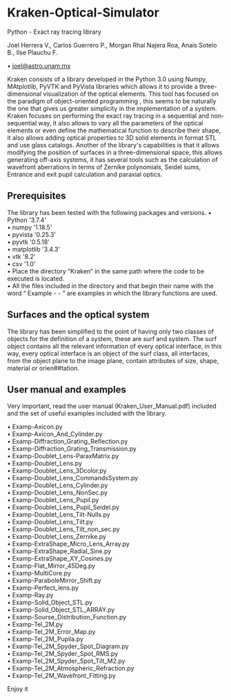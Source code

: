 # Kraken-Optical-Simulator
Python - Exact ray tracing library

Joel Herrera V., Carlos Guerrero P., Morgan Rhaí Najera Roa, Anais Sotelo B., Ilse Plauchu F.          

• joel@astro.unam.mx           


Kraken consists of a library developed in the Python 3.0 using Numpy, MAtplotlib, PyVTK and PyVista libraries which allows it to provide a three-dimensional visualization of the optical elements. This tool has focused on the paradigm of object-oriented programming , this seems to be naturally the one that gives us greater simplicity in the implementation of a system. Kraken focuses on performing the exact ray tracing in a sequential and non-sequential way, it also allows to vary all the parameters of the optical elements or even define the mathematical function to describe their shape, it also allows adding optical properties to 3D solid elements in format STL and use glass catalogs. Another of the library's capabilities is that it allows modifying the position of surfaces in a three-dimensional space, this allows generating off-axis systems, it has several tools such as the calculation of wavefront aberrations in terms of Zernike polynomials, Seidel sums, Entrance and exit pupil calculation and paraxial optics.
## Prerequisites

The library has been tested with the following packages and versions.
• Python '3.7.4'          
• numpy '1.18.5'          
• pyvista '0.25.3'          
• pyvtk '0.5.18'  
• matplotlib '3.4.3'  
• vtk '8.2'          
• csv '1.0'          
• Place the directory “Kraken” in the same path where the code to be executed is located.          
• All the files included in the directory and that begin their name with the word “ Example - - ” are examples in which the library functions are used.

## Surfaces and the optical system
The library has been simplified to the point of having only two classes of objects for the definition of a system, these are surf and system.
The surf object contains all the relevant information of every optical interface, in this way, every optical interface is an object of the surf class, all interfaces, from the object plane to the image plane, contain attributes of size, shape, material or orien##tation.

## User manual and examples
Very important, read the user manual (Kraken_User_Manual.pdf) included and the set of useful examples included with the library.

• Examp-Axicon.py          
• Examp-Axicon_And_Cylinder.py          
• Examp-Diffraction_Grating_Reflection.py          
• Examp-Diffraction_Grating_Transmission.py          
• Examp-Doublet_Lens-ParaxMatrix.py          
• Examp-Doublet_Lens.py          
• Examp-Doublet_Lens_3Dcolor.py          
• Examp-Doublet_Lens_CommandsSystem.py          
• Examp-Doublet_Lens_Cylinder.py          
• Examp-Doublet_Lens_NonSec.py          
• Examp-Doublet_Lens_Pupil.py          
• Examp-Doublet_Lens_Pupil_Seidel.py          
• Examp-Doublet_Lens_Tilt-Nulls.py          
• Examp-Doublet_Lens_Tilt.py          
• Examp-Doublet_Lens_Tilt_non_sec.py          
• Examp-Doublet_Lens_Zernike.py          
• Examp-ExtraShape_Micro_Lens_Array.py          
• Examp-ExtraShape_Radial_Sine.py          
• Examp-ExtraShape_XY_Cosines.py          
• Examp-Flat_Mirror_45Deg.py          
• Examp-MultiCore.py          
• Examp-ParaboleMirror_Shift.py          
• Examp-Perfect_lens.py          
• Examp-Ray.py          
• Examp-Solid_Object_STL.py          
• Examp-Solid_Object_STL_ARRAY.py          
• Examp-Sourse_Distribution_Function.py          
• Examp-Tel_2M.py          
• Examp-Tel_2M_Error_Map.py          
• Examp-Tel_2M_Pupila.py          
• Examp-Tel_2M_Spyder_Spot_Diagram.py          
• Examp-Tel_2M_Spyder_Spot_RMS.py          
• Examp-Tel_2M_Spyder_Spot_Tilt_M2.py          
• Examp-Tel_2M_Atmospheric_Refraction.py          
• Examp-Tel_2M_Wavefront_Fitting.py         

Enjoy it
